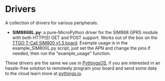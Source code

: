 # Drivers

A collection of drivers for various peripherals.

- __SIM8868L.py__: a pure-MicroPython driver for the SIM868 GPRS module with both HTTP(S) GET and POST support. Works out of the box on the [TTGO T-Call SIM800 v1.3 board](https://github.com/Xinyuan-LilyGO/TTGO-T-Call). Example usage is in the example_SIM800L.py script, just set the APN and change the pins if needed, then run the "example_usage" function.

These drivers are the same we use in [PythingsOS](https://github.com/pythings/PythingsOS), if you are interested in an hassle-free solution to remoteely program your board and send some data to the cloud learn more at [pythings.io](https://pythings.io).
